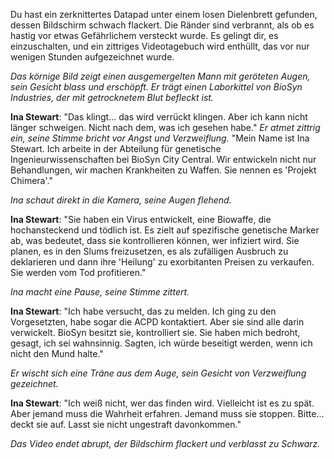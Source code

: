 Du hast ein zerknittertes Datapad unter einem losen Dielenbrett gefunden, dessen Bildschirm schwach flackert. Die Ränder sind verbrannt, als ob es hastig vor etwas Gefährlichem versteckt wurde. Es gelingt dir, es einzuschalten, und ein zittriges Videotagebuch wird enthüllt, das vor nur wenigen Stunden aufgezeichnet wurde.

_Das körnige Bild zeigt einen ausgemergelten Mann mit geröteten Augen, sein Gesicht blass und erschöpft. Er trägt einen Laborkittel von BioSyn Industries, der mit getrocknetem Blut befleckt ist._

**Ina Stewart**: "Das klingt... das wird verrückt klingen. Aber ich kann nicht länger schweigen. Nicht nach dem, was ich gesehen habe." _Er atmet zittrig ein, seine Stimme bricht vor Angst und Verzweiflung._ "Mein Name ist Ina Stewart. Ich arbeite in der Abteilung für genetische Ingenieurwissenschaften bei BioSyn City Central. Wir entwickeln nicht nur Behandlungen, wir machen Krankheiten zu Waffen. Sie nennen es 'Projekt Chimera'."

_Ina schaut direkt in die Kamera, seine Augen flehend._

**Ina Stewart**: "Sie haben ein Virus entwickelt, eine Biowaffe, die hochansteckend und tödlich ist. Es zielt auf spezifische genetische Marker ab, was bedeutet, dass sie kontrollieren können, wer infiziert wird. Sie planen, es in den Slums freizusetzen, es als zufälligen Ausbruch zu deklarieren und dann ihre 'Heilung' zu exorbitanten Preisen zu verkaufen. Sie werden vom Tod profitieren."

_Ina macht eine Pause, seine Stimme zittert._

**Ina Stewart**: "Ich habe versucht, das zu melden. Ich ging zu den Vorgesetzten, habe sogar die ACPD kontaktiert. Aber sie sind alle darin verwickelt. BioSyn besitzt sie, kontrolliert sie. Sie haben mich bedroht, gesagt, ich sei wahnsinnig. Sagten, ich würde beseitigt werden, wenn ich nicht den Mund halte."

_Er wischt sich eine Träne aus dem Auge, sein Gesicht von Verzweiflung gezeichnet._

**Ina Stewart**: "Ich weiß nicht, wer das finden wird. Vielleicht ist es zu spät. Aber jemand muss die Wahrheit erfahren. Jemand muss sie stoppen. Bitte... deckt sie auf. Lasst sie nicht ungestraft davonkommen."

_Das Video endet abrupt, der Bildschirm flackert und verblasst zu Schwarz._
